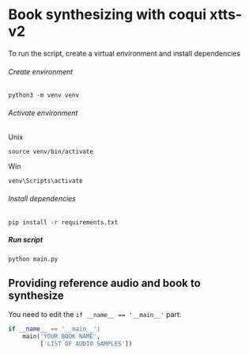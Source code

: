 # Book synthesizing with coqui xtts-v2
To run the script, create a virtual environment and install dependencies

###### Create environment
```
python3 -m venv venv
```

###### Activate environment
Unix
```commandline
source venv/bin/activate
```
Win
```commandline
venv\Scripts\activate
```

###### Install dependencies
```commandline
pip install -r requirements.txt
```

##### Run script
```commandline
python main.py
```

## Providing reference audio and book to synthesize
You need to edit the `if __name__ == '__main__'` part:
```python
if __name__ == '__main__':
    main('YOUR BOOK NAME',
         ['LIST OF AUDIO SAMPLES'])
```
